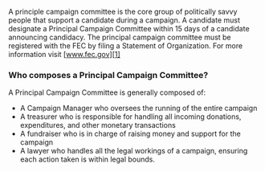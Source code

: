 A principle campaign committee is the core group of politically savvy people 
that support a candidate during a campaign. A candidate must designate a 
Principal Campaign Committee within 15 days of a candidate announcing candidacy. 
The principal campaign committee must be registered with the FEC by filing a 
Statement of Organization. For more information visit [www.fec.gov][1]

### Who composes a Principal Campaign Committee? ###
A Principal Campaign Committee is generally composed of:

- A Campaign Manager who oversees the running of the entire campaign
- A treasurer who is responsible for handling all incoming donations, 
  expenditures, and other monetary transactions
- A fundraiser who is in charge of raising money and support for the campaign
- A lawyer who handles all the legal workings of a campaign, ensuring each 
  action taken is within legal bounds.


[1]: http://www.fec.gov
